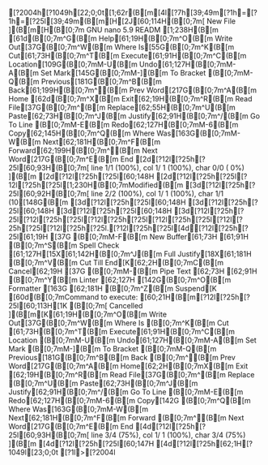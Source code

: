 [?2004h[?1049h[22;0;0t[1;62r(B[m[4l[?7h[39;49m[?1h=[?1h=[?25l[39;49m(B[m[H[2J[60;114H(B[0;7m[ New File ](B[m[H(B[0;7m  GNU nano 5.9                                                                                                         READM                                                                                                                   [1;238H(B[m[61d(B[0;7m^G(B[m Help[61;19H(B[0;7m^O(B[m Write Out[37G(B[0;7m^W(B[m Where Is[55G(B[0;7m^K(B[m Cut[61;73H(B[0;7m^T(B[m Execute[61;91H(B[0;7m^C(B[m Location[109G(B[0;7mM-U(B[m Undo[61;127H(B[0;7mM-A(B[m Set Mark[145G(B[0;7mM-](B[m To Bracket    (B[0;7mM-Q(B[m Previous[181G(B[0;7m^B(B[m Back[61;199H(B[0;7m^◂(B[m Prev Word[217G(B[0;7m^A(B[m Home[62d(B[0;7m^X(B[m Exit[62;19H(B[0;7m^R(B[m Read File[37G(B[0;7m^\(B[m Replace[62;55H(B[0;7m^U(B[m Paste[62;73H(B[0;7m^J(B[m Justify[62;91H(B[0;7m^/(B[m Go To Line     (B[0;7mM-E(B[m Redo[62;127H(B[0;7mM-6(B[m Copy[62;145H(B[0;7m^Q(B[m Where Was[163G(B[0;7mM-W(B[m Next[62;181H(B[0;7m^F(B[m Forward[62;199H(B[0;7m^▸(B[m Next Word[217G(B[0;7m^E(B[m End[2d[?12l[?25h[?25l[60;93H(B[0;7m[ line  1/1 (100%), col  1/ 1 (100%), char  0/0 ( 0%) ](B[m[2d[?12l[?25h[?25l[60;148H[2d[?12l[?25h[?25l[?12l[?25h[?25l[1;230H(B[0;7mModified(B[m[3d[?12l[?25h[?25l[60;92H(B[0;7m[ line  2/2 (100%), col  1/ 1 (100%), char  1/1 (10[148G(B[m[3d[?12l[?25h[?25l[60;148H[3d[?12l[?25h[?25l[60;148H[3d[?12l[?25h[?25l[60;148H[3d[?12l[?25h[?25l[?12l[?25h[?25l[?12l[?25h[?25l[?12l[?25h[?25l[?12l[?25h[?25l[?12l[?25h[?25l.[?12l[?25h[?25l[4d[?12l[?25h[?25l[61;19H            [37G           (B[0;7mM-F(B[m New Buffer[61;73H          [61;91H    (B[0;7m^S(B[m Spell Check        [61;127H[15X[61;142H(B[0;7m^J(B[m Full Justify[18X[61;181H        (B[0;7m^V(B[m Cut Till End[K[62;2H(B[0;7mC(B[m Cancel[62;19H            [37G           (B[0;7mM-\(B[m Pipe Text  [62;73H          [62;91H    (B[0;7m^Y(B[m Linter             [62;127H        [142G(B[0;7m^O(B[m Formatter   [163G        [62;181H        (B[0;7m^Z(B[m Suspend[K[60d(B[0;7mCommand to execute:                                                                                                                                                                                                                            [60;21H(B[m[?12l[?25h[?25l[60;113H[1K (B[0;7m[ Cancelled ](B[m[K[61;19H(B[0;7m^O(B[m Write Out[37G(B[0;7m^W(B[m Where Is       (B[0;7m^K(B[m Cut [61;73H(B[0;7m^T(B[m Execute[61;91H(B[0;7m^C(B[m Location       (B[0;7mM-U(B[m Undo[61;127H(B[0;7mM-A(B[m Set Mark      (B[0;7mM-](B[m To Bracket    (B[0;7mM-Q(B[m Previous[181G(B[0;7m^B(B[m Back           (B[0;7m^◂(B[m Prev Word[217G(B[0;7m^A(B[m Home[62;2H(B[0;7mX(B[m Exit  [62;19H(B[0;7m^R(B[m Read File[37G(B[0;7m^\(B[m Replace        (B[0;7m^U(B[m Paste[62;73H(B[0;7m^J(B[m Justify[62;91H(B[0;7m^/(B[m Go To Line     (B[0;7mM-E(B[m Redo[62;127H(B[0;7mM-6(B[m Copy[142G   (B[0;7m^Q(B[m Where Was[163G(B[0;7mM-W(B[m Next[62;181H(B[0;7m^F(B[m Forward        (B[0;7m^▸(B[m Next Word[217G(B[0;7m^E(B[m End[4d[?12l[?25h[?25l[60;93H(B[0;7m[ line  3/4 (75%), col  1/ 1 (100%), char  3/4 (75%) ](B[m[4d[?12l[?25h[?25l[60;147H[4d[?12l[?25h[62;1H[?1049l[23;0;0t[?1l>[?2004l